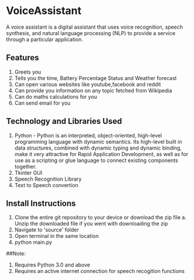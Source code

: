 # VoiceAssistant

A voice assistant is a digital assistant that uses voice recognition, speech synthesis, and natural language processing (NLP) to provide a service through a particular application.

## Features
<ol>
  <li>Greets you</li>
  <li>Tells you the time, Battery Percentage Status and Weather forecast</li>
  <li>Can open various websites like youtube,facebook and reddit</li>
  <li>Can provide you information on any topic fetched from Wikipedia</li>
  <li>Can do maths calculations for you</li>
  <li>Can send email for you</li>
</ol>

## Technology and Libraries Used
<ol>
  <li>Python - Python is an interpreted, object-oriented, high-level programming language with dynamic semantics. Its high-level built in data structures, combined with dynamic typing and dynamic binding, make it very attractive for Rapid Application Development, as well as for use as a scripting or glue language to connect existing components together.</li>
  <li>Tkinter GUI</li>
  <li>Speech Recognition Library</li>
  <li>Text to Speech convertion</li>
</ol>

## Install Instructions

<ol>
  <li>Clone the entire git repository to your device or download the zip file a. Unzip the downloaded file if you went with downloading the zip</li>
  <li>Navigate to 'source' folder</li>
  <li>Open terminal in the same location</li>
  <li>python main.py</li>
</ol>

##Note:

1. Requires Python 3.0 and above
2. Requires an active internet connection for speech recogition functions
